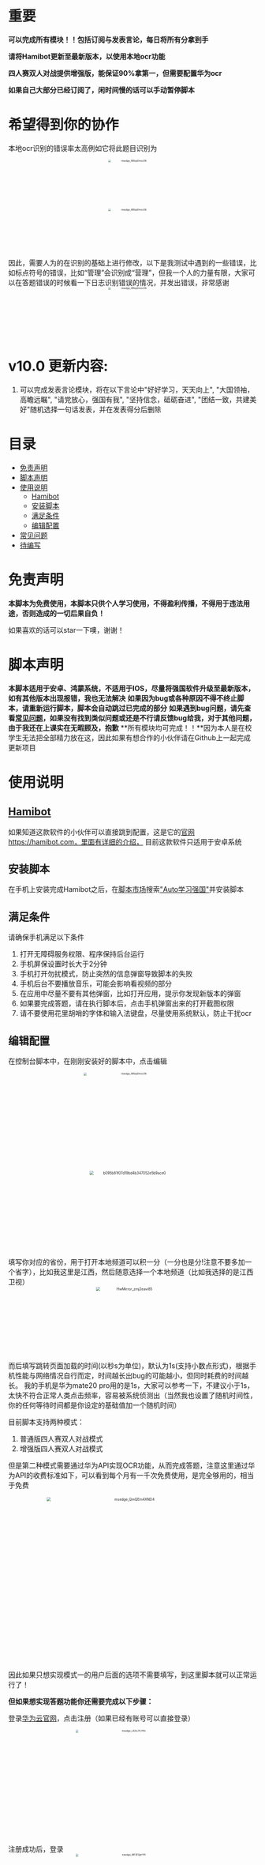 # 重要
**可以完成所有模块！！包括订阅与发表言论，每日将所有分拿到手**

**请将Hamibot更新至最新版本，以使用本地ocr功能**

**四人赛双人对战提供增强版，能保证90%拿第一，但需要配置华为ocr**

**如果自己大部分已经订阅了，闲时间慢的话可以手动暂停脚本**

# 希望得到你的协作
本地ocr识别的错误率太高例如它将此题目识别为
<div align=center>
<img src="https://s3.bmp.ovh/imgs/2021/12/3ab3854db323c785.jpg" width="300px" alt="msedge_WRzp0mov3N" style="zoom:33%;" />
</div>
<div align=center>
<img src="https://s3.bmp.ovh/imgs/2021/12/042b9208fb579a9b.jpg" width="300px" alt="msedge_WRzp0mov3N" style="zoom:33%;" />
</div>
因此，需要人为的在识别的基础上进行修改，以下是我测试中遇到的一些错误，比如标点符号的错误，比如“管理”会识别成“营理”，但我一个人的力量有限，大家可以在答题错误的时候看一下日志识别错误的情况，并发出错误，非常感谢
<div align=center>
<img src="https://s3.bmp.ovh/imgs/2021/12/ecaa291952da6279.png" width="300px" alt="msedge_WRzp0mov3N" style="zoom:33%;" />
</div>

# v10.0 更新内容:
1. 可以完成发表言论模块，将在以下言论中"好好学习，天天向上", "大国领袖，高瞻远瞩", "请党放心，强国有我", "坚持信念，砥砺奋进", "团结一致，共建美好"随机选择一句话发表，并在发表得分后删除

<!-- @import "[TOC]" {cmd="toc" depthFrom=1 depthTo=6 orderedList=false} -->

<!-- code_chunk_output -->
# 目录
- [免责声明](#免责声明)
- [脚本声明](#脚本声明)
- [使用说明](#使用说明)
  - [Hamibot](#hamibothttpshamibotcom)
  - [安装脚本](#安装脚本)
  - [满足条件](#满足条件)
  - [编辑配置](#编辑配置)
- [常见问题](#常见问题)
- [待编写](#待编写)

<!-- /code_chunk_output -->

# 免责声明
**本脚本为免费使用，本脚本只供个人学习使用，不得盈利传播，不得用于违法用途，否则造成的一切后果自负！**

如果喜欢的话可以star一下噢，谢谢！

# 脚本声明
**本脚本适用于安卓、鸿蒙系统，不适用于IOS，尽量将强国软件升级至最新版本，如有其他版本出现报错，我也无法解决**
**如果因为bug或各种原因不得不终止脚本，请重新运行脚本，脚本会自动跳过已完成的部分**
**如果遇到bug问题，请先查看[常见问题](#常见问题)，如果没有找到类似问题或还是不行请反馈bug给我，对于其他问题，由于我还在上课实在无暇顾及，抱歉**
**所有模块均可完成！！**因为本人是在校学生无法把全部精力放在这，因此如果有想合作的小伙伴请在Github上一起完成更新项目

# 使用说明

## [Hamibot](https://hamibot.com/)
如果知道这款软件的小伙伴可以直接跳到配置，这是它的[官网](https://hamibot.com/)https://hamibot.com，里面有详细的介绍， 目前这款软件只适用于安卓系统
## 安装脚本
在手机上安装完成Hamibot之后，在[脚本市场](https://hamibot.com/marketplace)搜索["Auto学习强国"](https://hamibot.com/marketplace/aQlXd)并安装脚本
## 满足条件
请确保手机满足以下条件
1. 打开无障碍服务权限、程序保持后台运行
2. 手机屏保设置时长大于2分钟
3. 手机打开勿扰模式，防止突然的信息弹窗导致脚本的失败
4. 手机后台不要播放音乐，可能会影响看视频的部分
5. 在应用中尽量不要有其他弹窗，比如打开应用，提示你发现新版本的弹窗
6. 如果要完成答题，请在执行脚本后，点击手机弹窗出来的打开截图权限
7. 请不要使用花里胡哨的字体和输入法键盘，尽量使用系统默认，防止干扰ocr

## 编辑配置
在控制台脚本中，在刚刚安装好的脚本中，点击编辑
<div align=center>
<img src="http://r32wozj47.hn-bkt.clouddn.com/img/msedge_WRzp0mov3N.png" width="600px" alt="msedge_WRzp0mov3N" style="zoom:33%;" />
</div>
<div align=center>
<img src="http://r32wozj47.hn-bkt.clouddn.com/img/b095b81f07d19bd4b347052e5b9ace0.png" width="350px" alt="b095b81f07d19bd4b347052e5b9ace0" style="zoom:50%;" />
</div>
填写你对应的省份，用于打开本地频道可以积一分（一分也是分!注意不要多加一个省字），比如我这里是江西，然后随意选择一个本地频道（比如我选择的是江西卫视）
<div align=center>
<img src="http://r32wozj47.hn-bkt.clouddn.com/img/HwMirror_zmj2eavi85.png" width="300px" alt="HwMirror_zmj2eavi85" style="zoom:50%;" />
</div>
而后填写跳转页面加载的时间(以秒s为单位)，默认为1s(支持小数点形式)，根据手机性能与网络情况自行而定，时间越长出bug的可能越小，但同时耗费的时间越长。
我的手机是华为mate20 pro用的是1s，大家可以参考一下，不建议小于1s，太快不符合正常人类点击频率，容易被系统侦测出（当然我也设置了随机时间性，你的任何等待时间都是你设定的基础值加一个随机时间）

目前脚本支持两种模式：
1. 普通版四人赛双人对战模式
2. 增强版四人赛双人对战模式

但是第二种模式需要通过华为API实现OCR功能，从而完成答题，注意这里通过华为API的收费标准如下，可以看到每个月有一千次免费使用，是完全够用的，相当于免费
<div align=center>
<img src="http://r32wozj47.hn-bkt.clouddn.com/img/msedge_QmQEm4XND4.png" width="700px" alt="msedge_QmQEm4XND4" style="zoom:50%;" />
</div>
因此如果只想实现模式一的用户后面的选项不需要填写，到这里脚本就可以正常运行了！

**但如果想实现答题功能你还需要完成以下步骤：**

登录[华为云官网](https://www.huaweicloud.com/)，点击注册（如果已经有账号可以直接登录）
<div align=center>
<img src="http://r32wozj47.hn-bkt.clouddn.com/img/msedge_LAXxJYLH9v.png" width="700px" alt="msedge_LAXxJYLH9v" style="zoom: 33%;" />
</div>
注册成功后，登录
<div align=center>
<img src="http://r32wozj47.hn-bkt.clouddn.com/img/msedge_MF3EQpHYfl.png" width="700px" alt="msedge_MF3EQpHYfl" style="zoom: 33%;" />
</div>
点击账户中心，并点击实名认证中的个人认证
<div align=center>
<img src="http://r32wozj47.hn-bkt.clouddn.com/img/msedge_i0WswextDv.png" width="700px" alt="msedge_i0WswextDv" style="zoom: 33%;" />
</div>
完成认证后，大家可以在基本信息中改一个自己的账号名（我这里改为了dundunnp，注意只能改一次账号名，大家也可以选择不改），而后还需创建一个用户，点击统一身份认证
<div align=center>
<img src="http://r32wozj47.hn-bkt.clouddn.com/img/msedge_KaElfaa67l.png" width="700px" alt="msedge_KaElfaa67l" style="zoom:33%;" />
</div>
虽然可以看到已经有一个企业管理员用户，**但华为账号不支持获取帐号Token，需要我们自己创建一个IAM用户**，授予该用户必要的权限，获取IAM用户Token，因此，点击右上角的创建用户
<div align=center>
<img src="http://r32wozj47.hn-bkt.clouddn.com/img/msedge_DF8MDpI9Ck.png" width="700px" alt="msedge_DF8MDpI9Ck" style="zoom:33%;" />
</div>
填写用户名与密码，请记住，后面需要用到，点击下一步
<div align=center>
<img src="http://r32wozj47.hn-bkt.clouddn.com/img/msedge_uNigytTpFa.png" width="700px" alt="msedge_uNigytTpFa" style="zoom:33%;" />
</div>
点击admin，使其用户加入用户组，点击创建用户

搜索框中[搜索ocr](https://www.huaweicloud.com/s/JW9jciU)，在第一条中点击立即使用
<div align=center>
<img src="http://r32wozj47.hn-bkt.clouddn.com/img/msedge_HNfceTw9ey.png" width="700px" alt="msedge_HNfceTw9ey" style="zoom:33%;" />
</div>
将页面滚动到最下方
<div align=center>
<img src="http://r32wozj47.hn-bkt.clouddn.com/img/msedge_uUOIuwfWH1.png" width="700px" alt="msedge_uUOIuwfWH1" style="zoom:33%;" />
</div>
翻到第二页，找到网络图片识别，点击开通服务，并确认
<div align=center>
<img src="http://r32wozj47.hn-bkt.clouddn.com/img/msedge_lLg8QqR7m8.png" width="700px" alt="msedge_lLg8QqR7m8" style="zoom:33%;" />
</div>
点击左侧的调用指南其下的API调用
<div align=center>
<img src="http://r32wozj47.hn-bkt.clouddn.com/img/msedge_ccv7yxXG7h.png" width="700px" alt="msedge_ccv7yxXG7h" style="zoom:33%;" />
</div>
在这个界面中，下面的配置参数查询下面的构造请求模块中有，Endpoint和project_id两项，将这两项填入配置中
<div align=center>
<img src="http://r32wozj47.hn-bkt.clouddn.com/img/msedge_iHvmohHfBh.png" width="700px" alt="msedge_iHvmohHfBh" style="zoom:33%;" />
</div>
再将第二个模块的domainname和projectname填入配置中，**注意**，这里千万不要将这里显示的dundunnp填入username中，domainname是企业管理员的账号名也就是dundunnp，而username和password填入的是刚刚创建的用户的信息，也就是dundun和XXXXX(你们设置的密码)。

这里是我的配置文件的例子：

<div align=center>
<img src="http://r32wozj47.hn-bkt.clouddn.com/img/msedge_4qInvihBwb.png" width="400px" alt="msedge_4qInvihBwb" style="zoom:50%;" />
</div>

恭喜你，到这里就算是完成了!

# 常见问题

Q1: 运行脚本后出现这个报错

<div align=center>
<img src="http://r32wozj47.hn-bkt.clouddn.com/img/msedge_nGw9SZG0Ov.png" width="300px" alt="HwMirror_zmj2eavi85" style="zoom:50%;" />
</div>

A: 配置信息没有填写，这个脚本不是给连安装说明都不看、配置信息都不填，点击安装就想拿分的人用的

***

Q2: 点击运行脚本没有反应，甚至连学习强国都没有打开

A: 请确保Hamibot已经打开**无障碍服务权限**

***

Q3: 在四人赛、双人对战正确率感人

A: 我用自己手机测试答题正确率能在80%以上，大家出现错误率高的主要原因在于：**手机性能和网速。每人的手机不同，导致还没有等待题目加载就ocr了，题目并没有识别正确**。次要原因是：题库的数目有限。
解决方法：适当提高延迟时间，让题目加载出来，后续版本会利用更好的题库
**另：错误是无法避免的，如果你有特殊的需求我一定要拿满分，非常抱歉这个脚本可能不能满足你**

***

Q4: 进去到“我的”->“学习积分”，再退回到首页后，脚本卡主不动了

A: 请确保配置信息中的**省份与本地频道名是自己学习强国界面对应的，而不是你自己现居地**，比如假设我现在住在北京，而我学习强国界面如下，那么我应该填写的是江西，而不是北京

<div align=center>
<img src="http://r32wozj47.hn-bkt.clouddn.com/img/16.png" width="400px" alt="HwMirror_zmj2eavi85" style="zoom:50%;" />
</div>

***

Q5: 为什么我按照步骤配置好了华为ocr服务，但还是不答题

A: 首先检查配置信息是否正确，其次检查是否打开如图所示的权限，如果运行脚本时，手机没有自动弹出打开权限的提示，可能原因是：

1. 配置信息里是否答题选择了否 
2. 软件没有弹窗权限

<div align=center>
<img src="http://r32wozj47.hn-bkt.clouddn.com/img/18.jpg" width="300px" alt="18" style="zoom:33%;" />
</div>

***

Q6: 除上面的问题

A: 请在[GitHub](https://github.com/dundunnp/hamibot-auto_xuexiqiangguo/issues)上提出问题，问题尽量详细，最好包含图片或视频，这样对大家解决问题都快

# 待编写
1. 填空题如果文本框有分开的情况还未解决
2. 其他第三方ocr接口的编写
